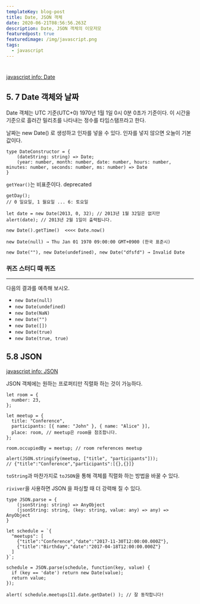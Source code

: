 ```yaml
---
templateKey: blog-post
title: Date, JSON 객체
date: 2020-06-21T08:56:56.263Z
description: Date, JSON 객체의 이모저모
featuredpost: true
featuredimage: /img/javascript.png
tags:
  - javascript
---
```


#

[javascript info: Date](https://ko.javascript.info/date)

## 5. 7 Date 객체와 날짜

Date 객체는 UTC 기준(UTC+0) 1970년 1월 1일 0시 0분 0초가 기준이다. 이 시간을 기준으로 흘러간 밀리초를 나타내는 정수를 타임스탬프라고 한다.

날짜는 new Date() 로 생성하고 인자를 넣을 수 있다. 인자를 넣지 않으면 오늘이 기본 값이다.

```tsx
type DateConstructor = {
	(dateString: string) => Date;
	(year: number, month: number, date: number, hours: number, minutes: number, seconds: number, ms: number) => Date
}
```

`getYear()`는 비표준이다. deprecated

```tsx
getDay();
// 0 일요일, 1 월요일 ... 6: 토요일
```

```tsx
let date = new Date(2013, 0, 32); // 2013년 1월 32일은 없지만
alert(date); // 2013년 2월 1일이 출력됩니다.
```

```tsx
new Date().getTime()  <<<< Date.now()
```

```tsx
new Date(null) → Thu Jan 01 1970 09:00:00 GMT+0900 (한국 표준시)

new Date(""), new Date(undefined), new Date("dfsfd") → Invalid Date
```

### 퀴즈 스터디 때 퀴즈

---

다음의 결과를 예측해 보시오.

- `new Date(null)`
- `new Date(undefined)`
- `new Date(NaN)`
- `new Date("")`
- `new Date([])`
- `new Date(true)`
- `new Date(true, true)`

## 5.8 JSON

[javascript info: JSON](https://ko.javascript.info/json)

JSON 객체에는 원하는 프로퍼티만 직렬화 하는 것이 가능하다.

```tsx
let room = {
  number: 23,
};

let meetup = {
  title: "Conference",
  participants: [{ name: "John" }, { name: "Alice" }],
  place: room, // meetup은 room을 참조합니다.
};

room.occupiedBy = meetup; // room references meetup

alert(JSON.stringify(meetup, ["title", "participants"]));
// {"title":"Conference","participants":[{},{}]}
```

`toString`과 마찬가지로 `toJSON`을 통해 객체를 직렬화 하는 방법을 바꿀 수 있다.

`riviver`을 사용하면 JSON 을 파싱할 때 더 강력해 질 수 있다.

```tsx
type JSON.parse = {
	(jsonString: string) => AnyObject
	(jsonString: string, (key: string, value: any) => any) => AnyObject
}

let schedule = `{
  "meetups": [
    {"title":"Conference","date":"2017-11-30T12:00:00.000Z"},
    {"title":"Birthday","date":"2017-04-18T12:00:00.000Z"}
  ]
}`;

schedule = JSON.parse(schedule, function(key, value) {
  if (key == 'date') return new Date(value);
  return value;
});

alert( schedule.meetups[1].date.getDate() ); // 잘 동작합니다!
```
